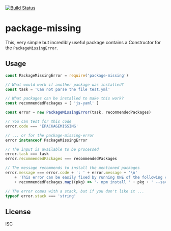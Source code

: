 [![Build Status](https://travis-ci.org/martinheidegger/package-missing.svg?branch=master)](https://travis-ci.org/martinheidegger/package-missing)
# package-missing

This, very simple but incredibly useful package contains a Constructor for the `PackageMissingError`.

## Usage

```javascript
const PackageMissingError = require('package-missing')

// What would work if another package was installed?
const task = 'Can not parse the file test.yml'

// What packages can be installed to make this work?
const recommendedPackages = [ 'js-yaml' ]

const error = new PackageMissingError(task, recommendedPackages)

// You can test for this code
error.code === 'EPACKAGEMISSING'

// ... or for the package-missing-error
error instanceof PackageMissingError

// The input is available to be processed
error.task === task
error.recommendedPackages === recommendedPackages

// The message recommends to install the mentioned packages
error.message === error.code + ': ' + error.message + '\n'
    + 'This error can be easily fixed by running ONE of the following commands:\n'
    + recommendedPackages.map((pkg) => '- npm install ' + pkg + ' --save').join('\n')

// The error comes with a stack, but if you don't like it ...
typeof error.stack === 'string'
```

## License
ISC

